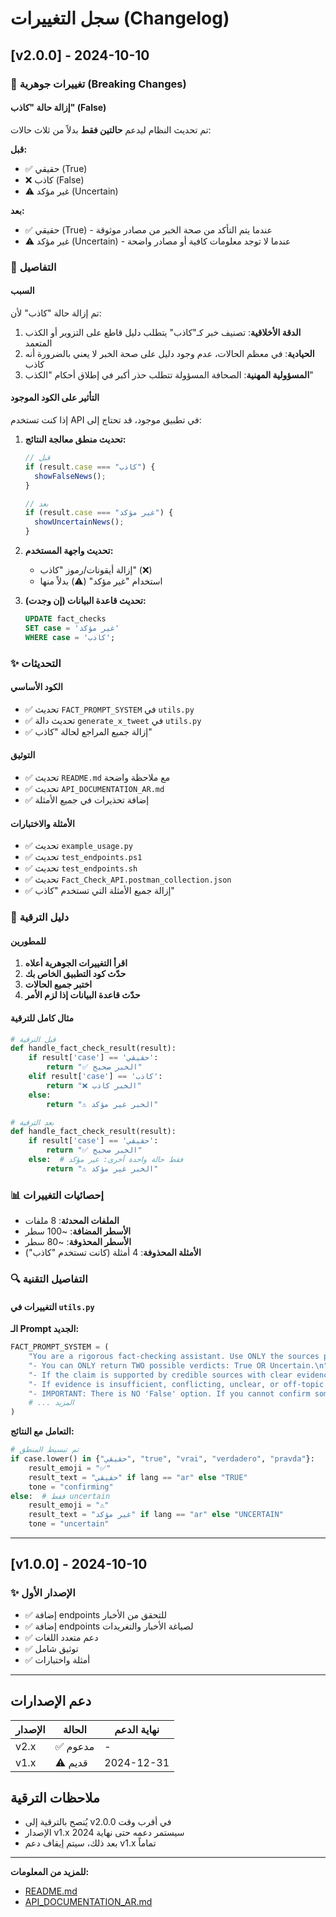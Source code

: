 # سجل التغييرات (Changelog)

## [v2.0.0] - 2024-10-10

### 🔴 تغييرات جوهرية (Breaking Changes)

#### إزالة حالة "كاذب" (False)
تم تحديث النظام ليدعم **حالتين فقط** بدلاً من ثلاث حالات:

**قبل:**
- ✅ حقيقي (True)
- ❌ كاذب (False)
- ⚠️ غير مؤكد (Uncertain)

**بعد:**
- ✅ حقيقي (True) - عندما يتم التأكد من صحة الخبر من مصادر موثوقة
- ⚠️ غير مؤكد (Uncertain) - عندما لا توجد معلومات كافية أو مصادر واضحة

### 📝 التفاصيل

#### السبب
تم إزالة حالة "كاذب" لأن:
1. **الدقة الأخلاقية**: تصنيف خبر كـ"كاذب" يتطلب دليل قاطع على التزوير أو الكذب المتعمد
2. **الحيادية**: في معظم الحالات، عدم وجود دليل على صحة الخبر لا يعني بالضرورة أنه كاذب
3. **المسؤولية المهنية**: الصحافة المسؤولة تتطلب حذر أكبر في إطلاق أحكام "الكذب"

#### التأثير على الكود الموجود

إذا كنت تستخدم API في تطبيق موجود، قد تحتاج إلى:

1. **تحديث منطق معالجة النتائج:**
   ```javascript
   // قبل
   if (result.case === "كاذب") {
     showFalseNews();
   }
   
   // بعد
   if (result.case === "غير مؤكد") {
     showUncertainNews();
   }
   ```

2. **تحديث واجهة المستخدم:**
   - إزالة أيقونات/رموز "كاذب" (❌)
   - استخدام "غير مؤكد" (⚠️) بدلاً منها

3. **تحديث قاعدة البيانات (إن وجدت):**
   ```sql
   UPDATE fact_checks 
   SET case = 'غير مؤكد' 
   WHERE case = 'كاذب';
   ```

### ✨ التحديثات

#### الكود الأساسي
- ✅ تحديث `FACT_PROMPT_SYSTEM` في `utils.py`
- ✅ تحديث دالة `generate_x_tweet` في `utils.py`
- ✅ إزالة جميع المراجع لحالة "كاذب"

#### التوثيق
- ✅ تحديث `README.md` مع ملاحظة واضحة
- ✅ تحديث `API_DOCUMENTATION_AR.md`
- ✅ إضافة تحذيرات في جميع الأمثلة

#### الأمثلة والاختبارات
- ✅ تحديث `example_usage.py`
- ✅ تحديث `test_endpoints.ps1`
- ✅ تحديث `test_endpoints.sh`
- ✅ تحديث `Fact_Check_API.postman_collection.json`
- ✅ إزالة جميع الأمثلة التي تستخدم "كاذب"

### 🔄 دليل الترقية

#### للمطورين

1. **اقرأ التغييرات الجوهرية أعلاه**
2. **حدّث كود التطبيق الخاص بك**
3. **اختبر جميع الحالات**
4. **حدّث قاعدة البيانات إذا لزم الأمر**

#### مثال كامل للترقية

```python
# قبل الترقية
def handle_fact_check_result(result):
    if result['case'] == 'حقيقي':
        return "✅ الخبر صحيح"
    elif result['case'] == 'كاذب':
        return "❌ الخبر كاذب"
    else:
        return "⚠️ الخبر غير مؤكد"

# بعد الترقية
def handle_fact_check_result(result):
    if result['case'] == 'حقيقي':
        return "✅ الخبر صحيح"
    else:  # فقط حالة واحدة أخرى: غير مؤكد
        return "⚠️ الخبر غير مؤكد"
```

### 📊 إحصائيات التغييرات

- **الملفات المحدثة**: 8 ملفات
- **الأسطر المضافة**: ~100 سطر
- **الأسطر المحذوفة**: ~80 سطر
- **الأمثلة المحذوفة**: 4 أمثلة (كانت تستخدم "كاذب")

### 🔍 التفاصيل التقنية

#### التغييرات في `utils.py`

**الـ Prompt الجديد:**
```python
FACT_PROMPT_SYSTEM = (
    "You are a rigorous fact-checking assistant. Use ONLY the sources provided below.\n"
    "- You can ONLY return TWO possible verdicts: True OR Uncertain.\n"
    "- If the claim is supported by credible sources with clear evidence → verdict: True\n"
    "- If evidence is insufficient, conflicting, unclear, or off-topic → verdict: Uncertain\n"
    "- IMPORTANT: There is NO 'False' option. If you cannot confirm something as True, mark it as Uncertain.\n"
    # ... المزيد
)
```

**التعامل مع النتائج:**
```python
# تم تبسيط المنطق
if case.lower() in {"حقيقي", "true", "vrai", "verdadero", "pravda"}:
    result_emoji = "✅"
    result_text = "حقيقي" if lang == "ar" else "TRUE"
    tone = "confirming"
else:  # فقط uncertain
    result_emoji = "⚠️"
    result_text = "غير مؤكد" if lang == "ar" else "UNCERTAIN"
    tone = "uncertain"
```

---

## [v1.0.0] - 2024-10-10

### ✨ الإصدار الأول

- ✅ إضافة endpoints للتحقق من الأخبار
- ✅ إضافة endpoints لصياغة الأخبار والتغريدات
- ✅ دعم متعدد اللغات
- ✅ توثيق شامل
- ✅ أمثلة واختبارات

---

## دعم الإصدارات

| الإصدار | الحالة | نهاية الدعم |
|---------|--------|-------------|
| v2.x | ✅ مدعوم | - |
| v1.x | ⚠️ قديم | 2024-12-31 |

## ملاحظات الترقية

- يُنصح بالترقية إلى v2.0.0 في أقرب وقت
- الإصدار v1.x سيستمر دعمه حتى نهاية 2024
- بعد ذلك، سيتم إيقاف دعم v1.x تماماً

---

**للمزيد من المعلومات:**
- [README.md](README.md)
- [API_DOCUMENTATION_AR.md](API_DOCUMENTATION_AR.md)

